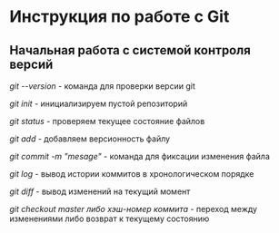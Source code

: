 # Инструкция по работе с Git

## Начальная работа с системой контроля версий

*git --version* - команда для проверки версии git

*git init* - инициализируем пустой репозиторий

*git status* - проверяем текущее состояние файлов

*git add* - добавляем версионность файлу

*git commit -m "mesage"* - команда для фиксации изменения файла

*git log* - вывод истории коммитов в хронологическом порядке

*git diff* - вывод изменений на текущий момент

*git checkout master либо хэш-номер коммита* - переход между изменениями либо возврат к текущему состоянию
